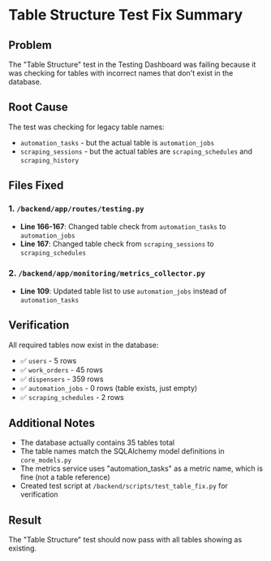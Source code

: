 # Table Structure Test Fix Summary

## Problem
The "Table Structure" test in the Testing Dashboard was failing because it was checking for tables with incorrect names that don't exist in the database.

## Root Cause
The test was checking for legacy table names:
- `automation_tasks` - but the actual table is `automation_jobs`
- `scraping_sessions` - but the actual tables are `scraping_schedules` and `scraping_history`

## Files Fixed

### 1. `/backend/app/routes/testing.py`
- **Line 166-167**: Changed table check from `automation_tasks` to `automation_jobs`
- **Line 167**: Changed table check from `scraping_sessions` to `scraping_schedules`

### 2. `/backend/app/monitoring/metrics_collector.py`
- **Line 109**: Updated table list to use `automation_jobs` instead of `automation_tasks`

## Verification
All required tables now exist in the database:
- ✅ `users` - 5 rows
- ✅ `work_orders` - 45 rows  
- ✅ `dispensers` - 359 rows
- ✅ `automation_jobs` - 0 rows (table exists, just empty)
- ✅ `scraping_schedules` - 2 rows

## Additional Notes
- The database actually contains 35 tables total
- The table names match the SQLAlchemy model definitions in `core_models.py`
- The metrics service uses "automation_tasks" as a metric name, which is fine (not a table reference)
- Created test script at `/backend/scripts/test_table_fix.py` for verification

## Result
The "Table Structure" test should now pass with all tables showing as existing.